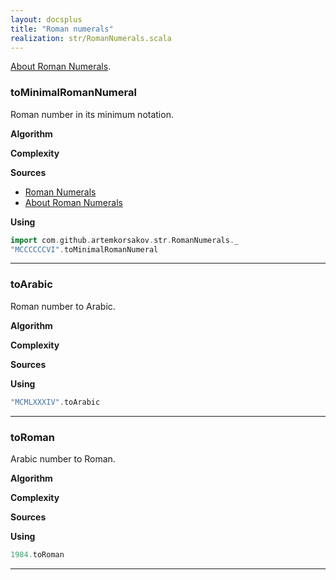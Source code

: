```yaml
---
layout: docsplus
title: "Roman numerals"
realization: str/RomanNumerals.scala
---
```


[About Roman Numerals](https://projecteuler.net/about=roman_numerals).

### toMinimalRomanNumeral
Roman number in its minimum notation.

**Algorithm**

**Complexity**
     
**Sources** 
- [Roman Numerals](https://en.wikipedia.org/wiki/Roman_numerals)
- [About Roman Numerals](https://projecteuler.net/about=roman_numerals)

**Using**
```scala mdoc
import com.github.artemkorsakov.str.RomanNumerals._
"MCCCCCCVI".toMinimalRomanNumeral
```

---

### toArabic
Roman number to Arabic.

**Algorithm**

**Complexity**
     
**Sources** 

**Using**
```scala mdoc
"MCMLXXXIV".toArabic
```

---

### toRoman
Arabic number to Roman.

**Algorithm**

**Complexity**
     
**Sources** 

**Using**
```scala mdoc
1984.toRoman
```

---
